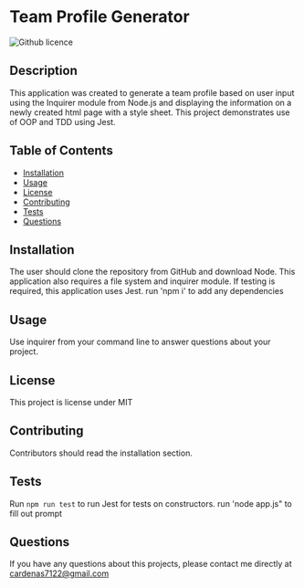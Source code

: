 # Team Profile Generator

![Github licence](http://img.shields.io/badge/license-MIT-blue.svg)

## Description

This application was created to generate a team profile based on user input using the Inquirer module from Node.js and displaying the information on a newly created html page with a style sheet. This project demonstrates use of OOP and TDD using Jest.

## Table of Contents

- [Installation](#installation)
- [Usage](#usage)
- [License](#license)
- [Contributing](#contributing)
- [Tests](#tests)
- [Questions](#questions)

## Installation

The user should clone the repository from GitHub and download Node. This application also requires a file system and inquirer module. If testing is required, this application uses Jest.
run 'npm i' to add any dependencies

## Usage

Use inquirer from your command line to answer questions about your project.

## License

This project is license under MIT

## Contributing

Contributors should read the installation section.

## Tests

Run `npm run test` to run Jest for tests on constructors.
run 'node app.js" to fill out prompt

## Questions

If you have any questions about this projects, please contact me directly at cardenas7122@gmail.com

